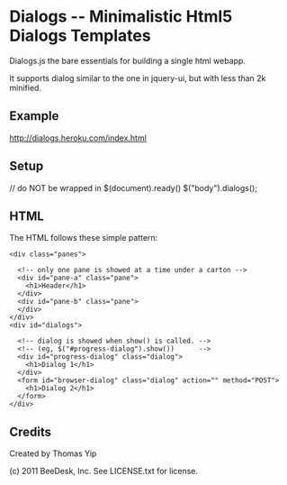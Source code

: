 Dialogs -- Minimalistic Html5 Dialogs Templates
=======

Dialogs.js the bare essentials for building a single html webapp. 

It supports dialog similar to the one in jquery-ui, but with less than 2k minified.


Example
-------
http://dialogs.heroku.com/index.html

Setup
-------

// do NOT be wrapped in $(document).ready()
$("body").dialogs();



HTML
-------
The HTML follows these simple pattern:

  <!-- class carton mandatory. -->
  <body class="carton">

    <div class="panes">

      <!-- only one pane is showed at a time under a carton -->
      <div id="pane-a" class="pane"> 
        <h1>Header</h1>
      </div>
      <div id="pane-b" class="pane">
      </div>
    </div>
    <div id="dialogs">

      <!-- dialog is showed when show() is called. --> 
      <!-- (eg, $("#progress-dialog").show())      -->
      <div id="progress-dialog" class="dialog"> 
        <h1>Dialog 1</h1>
      </div>
      <form id="browser-dialog" class="dialog" action="" method="POST">
        <h1>Dialog 2</h1>
      </form>
    </div>

Credits
-------

Created by Thomas Yip

(c) 2011 BeeDesk, Inc. See LICENSE.txt for license.